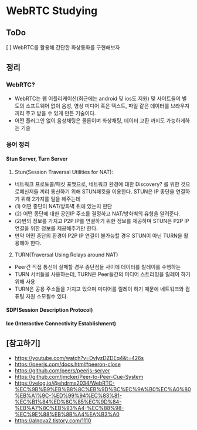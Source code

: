 # WebRTC Studying

## ToDo

[ ] WebRTC를 활용해 간단한 화상통화를 구현해보자

## 정리

### WebRTC?

- WebRTC는 웹 어플리케이션(최근에는 android 및 ios도 지원) 및 사이트들이 별도의 소프트웨어 없이 음성, 영상 미디어 혹은 텍스트, 파일 같은 데이터를 브라우져끼리 주고 받을 수 있게 만든 기술이다.
- 어떤 플러그인 없이 음성채팅은 물론이며 화상채팅, 데이터 교환 까지도 가능하게하는 기술

### 용어 정리

#### Stun Server, Turn Server

1. Stun(Session Traversal Utilities for NAT):

- 네트워크 프로토콜/패킷 포맷으로, 네트워크 환경에 대한 Discovery? 를 위한 것으로메신저들 끼리 통신하기 위해 STUN패킷을 이용한다. STUN은 IP 종단을 연결하기 위해 2가지를 일을 해주는데<br/>
- (1) 어떤 종단이 NAT/방화벽 뒤에 있는지 판단<br/>
- (2) 어떤 종단에 대한 공인IP 주소를 결정하고 NAT/방화벽의 유형을 알려준다. <br/>
- (2)번의 정보를 가지고 P2P IP를 연결하기 위한 정보를 제공하며 STUN은 P2P IP연결을 위한 정보를 제공해주기만 한다.<br/>
- 만약 어떤 종단의 환경이 P2P IP 연결이 불가능할 경우 STUN이 아닌 TURN을 활용해야 한다.<br/>

2. TURN(Traversal Using Relays around NAT)

- Peer간 직접 통신이 실패할 경우 종단점들 사이에 데이터를 릴레이를 수행하는<br/>
- TURN 서버들을 사용하는데, TURN은 Peer들간의 미디어 스트리밍을 릴레이 하기 위해 사용<br/>
- TURN은 공용 주소들을 가지고 있으며 미디어를 릴레이 하기 때문에 네트워크와 컴퓨팅 자원 소모될수 있다.<br/>

#### SDP(Session Description Protocol)

#### Ice (Interactive Connectivity Establishment)

## [참고하기]

- https://youtube.com/watch?v=DvlyzDZDEq4&t=426s
- https://peerjs.com/docs.html#peeron-close
- https://github.com/peers/peerjs-server
- https://github.com/jmcker/Peer-to-Peer-Cue-System
- https://velog.io/@ehdrms2034/WebRTC-%EC%9B%B9%EB%B8%8C%EB%9D%BC%EC%9A%B0%EC%A0%80%EB%A1%9C-%ED%99%94%EC%83%81-%EC%B1%84%ED%8C%85%EC%9D%84-%EB%A7%8C%EB%93%A4-%EC%88%98-%EC%9E%88%EB%8B%A4%EA%B3%A0
- https://alnova2.tistory.com/1110
